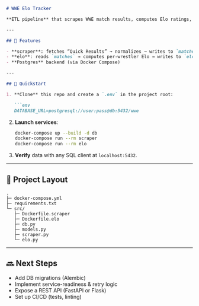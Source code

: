 ````markdown
# WWE Elo Tracker

**ETL pipeline** that scrapes WWE match results, computes Elo ratings, and stores data in Postgres. Docker-Compose–ready.

---

## 🚀 Features

- **scraper**: fetches “Quick Results” → normalizes → writes to `matches` table  
- **elo**: reads `matches` → computes per-wrestler Elo → writes to `elo_history` table  
- **Postgres** backend (via Docker Compose)

---

## 🏃 Quickstart

1. **Clone** this repo and create a `.env` in the project root:

   ```env
   DATABASE_URL=postgresql://user:pass@db:5432/wwe
````

2. **Launch services**:

   ```bash
   docker-compose up --build -d db
   docker-compose run --rm scraper
   docker-compose run --rm elo
   ```

3. **Verify** data with any SQL client at `localhost:5432`.

---

## 📂 Project Layout

```
.
├─ docker-compose.yml
├─ requirements.txt
└─ src/
   ├─ Dockerfile.scraper
   ├─ Dockerfile.elo
   ├─ db.py
   ├─ models.py
   ├─ scraper.py
   └─ elo.py
```

---

## 🔜 Next Steps

* Add DB migrations (Alembic)
* Implement service-readiness & retry logic
* Expose a REST API (FastAPI or Flask)
* Set up CI/CD (tests, linting)

